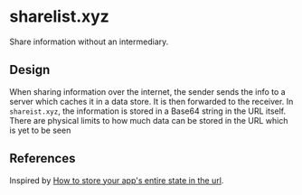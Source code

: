 # sharelist.xyz

Share information without an intermediary.

## Design

When sharing information over the internet, the sender sends the info to a server which caches it in a data store. It is then forwarded to the receiver. In `shareist.xyz`, the information is stored in a Base64 string in the URL itself. There are physical limits to how much data can be stored in the URL which is yet to be seen

## References

Inspired by [How to store your app's entire state in the url](https://www.scottantipa.com/store-app-state-in-urls).